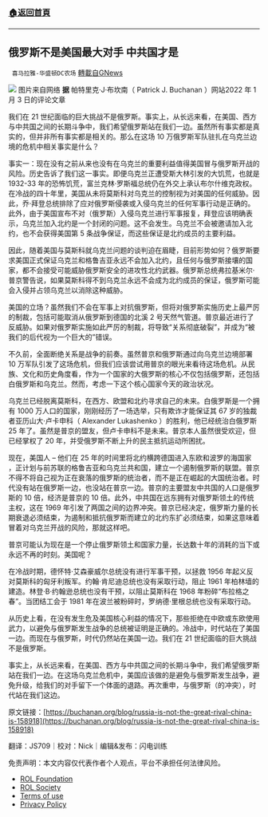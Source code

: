 ###  [:house:返回首頁](https://github.com/ourhimalayas/txt)
---


## 俄罗斯不是美国最大对手 中共国才是
` 喜马拉雅-华盛顿DC农场` [轉載自GNews](https://gnews.org/zh-hans/1838757/)

![](https://assets.gnews.org/wp-content/uploads/2022/01/图片2-22.png) 图片来自网络
**据** 帕特里克·J·布坎南（ Patrick J. Buchanan ）网站2022 年 1 月 3 日的评论文章

我们在 21 世纪面临的巨大挑战不是俄罗斯。事实上，从长远来看，在美国、西方与中共国之间的长期斗争中，我们希望俄罗斯站在我们一边。虽然所有事实都是真实的，但并非所有事实都是相关的。那么在这场 10 万俄罗斯军队驻扎在乌克兰边境的危机中相关事实是什么？

事实一：现在没有之前从来也没有在乌克兰的重要利益值得美国冒与俄罗斯开战的风险。历史告诉了我们这一事实。即便乌克兰正遭受斯大林引发的大饥荒，也就是 1932-33 年的恐怖饥荒，富兰克林·罗斯福总统仍在外交上承认布尔什维克政权。在冷战的四十年里，美国从未将莫斯科对乌克兰的控制视为对美国的任何威胁。因此，乔·拜登总统排除了应对俄罗斯侵袭或入侵乌克兰的任何军事行动是正确的。此外，由于美国宣布不对（俄罗斯）入侵乌克兰进行军事报复，拜登应该明确表示，乌克兰加入北约是一个封闭的问题。这不会发生。乌克兰不会被邀请加入北约，也不会获得美国第 5 条战争保证，而这些保证是北约成员的主要利益。

因此，随着美国与莫斯科就乌克兰问题的谈判迫在眉睫，目前形势如何？俄罗斯要求美国正式保证乌克兰和格鲁吉亚永远不会加入北约，且任何与俄罗斯接壤的国家，都不会接受可能威胁俄罗斯安全的进攻性北约武器。俄罗斯总统弗拉基米尔·普京警告说，如果莫斯科得不到乌克兰永远不会成为北约成员的保证，俄罗斯可能会入侵并占领乌克兰以消除这种威胁。

美国的立场？虽然我们不会在军事上对抗俄罗斯，但将对俄罗斯实施历史上最严厉的制裁，包括可能取消从俄罗斯到德国的北​​溪 2 号天然气管道。普京最近进行了反威胁。如果对俄罗斯实施如此严厉的制裁，将导致“关系彻底破裂”，并成为“被我们的后代视为一个巨大的”错误。

不久前，全面断绝关系是战争的前奏。虽然普京和俄罗斯通过向乌克兰边境部署 10 万军队引发了这场危机，但我们应该尝试用普京的眼光来看待这场危机。从民族、文化和历史角度看，作为一个国家的大俄罗斯的核心不仅包括俄罗斯，还包括白俄罗斯和乌克兰。然而，考虑一下这个核心国家今天的政治状况。

乌克兰已经脱离莫斯科，在西方、欧盟和北约寻求自己的未来。白俄罗斯是一个拥有 1000 万人口的国家，刚刚经历了一场选举，只有欺诈才能保证其 67 岁的独裁者亚历山大·卢卡申科（ Alexander Lukashenko ）的胜利，他已经统治白俄罗斯 25 年了。虽然是普京的盟友，但卢卡申科不是未来。普京本人虽然很受欢迎，但已经掌权了 20 年，并受俄罗斯不断上升的民主抵抗运动所困扰。

现在，美国人 – 他们在 25 年的时间里将北约横跨德国进入东欧和波罗的海国家 ，正计划与前苏联的格鲁吉亚和乌克兰共和国，建立一个遏制俄罗斯的联盟。普京不得不将自己视为正在衰落的俄罗斯的统治者，而不是正在崛起的大国统治者。时代没有站在俄罗斯一边，也没站在普京一边。普京的主要盟友中共国的人口是俄罗斯的 10 倍，经济是普京的 10 倍。此外，中共国在远东拥有对俄罗斯领土的传统主权，这在 1969 年引发了两国之间的边界冲突。普京已经决定，俄罗斯力量的长期衰退必须结束，为遏制和抵抗俄罗斯而建立的北约东扩必须结束，如果这意味着冒着对乌克兰开战的风险，那就这样吧。

普京可能认为现在是一个停止俄罗斯领土和国家力量，长达数十年的消耗的当下或永远不再的时刻。美国呢？

在冷战时期，德怀特·艾森豪威尔总统没有进行军事干预，以拯救 1956 年起义反对莫斯科的匈牙利叛军。约翰·肯尼迪总统也没有采取行动，阻止 1961 年柏林墙的建造。林登·B·约翰逊总统也没有干预，以阻止莫斯科在 1968 年粉碎“布拉格之春”。当团结工会于 1981 年在波兰被粉碎时，罗纳德·里根总统也没有采取行动。

从历史上看，在没有发生危及美国核心利益的情况下，那些拒绝在中欧或东欧使用武力，以避免与俄罗斯发生战争的总统被证明是正确的。冷战中，时代站在了美国一边。而现在与俄罗斯，时代仍然站在美国一边。我们在 21 世纪面临的巨大挑战不是俄罗斯。

事实上，从长远来看，在美国、西方与中共国之间的长期斗争中，我们希望俄罗斯站在我们一边。在这场乌克兰危机中，美国应该做的是避免与俄罗斯发生战争，避免升级，给我们的对手留下一个体面的退路。再次重申，与俄罗斯（的冲突），时代站在我们这边。

原文链接：[https://buchanan.org/blog/russia-is-not-the-great-rival-china-is-158918](https://buchanan.org/blog/russia-is-not-the-great-rival-china-is-158918)





翻译：JS709｜校对：Nick｜编辑&发布：闪电训练

 

免责声明：本文内容仅代表作者个人观点，平台不承担任何法律风险。

- [ROL Foundation](https://rolfoundation.org/)
- [ROL Society](https://rolsociety.org/)
- [Terms of use](https://gnews.org/terms-of-use-3/)
- [Privacy Policy](https://gnews.org/privacy-policy/)
